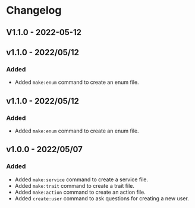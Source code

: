 # Changelog

## V1.1.0 - 2022-05-12

## v1.1.0 - 2022/05/12

### Added

- Added `make:enum` command to create an enum file.

## v1.1.0 - 2022/05/12

### Added

- Added `make:enum` command to create an enum file.

## v1.0.0 - 2022/05/07

### Added

- Added `make:service` command to create a service file.
- Added `make:trait` command to create a trait file.
- Added `make:action` command to create an action file.
- Added `create:user` command to ask questions for creating a new user.

